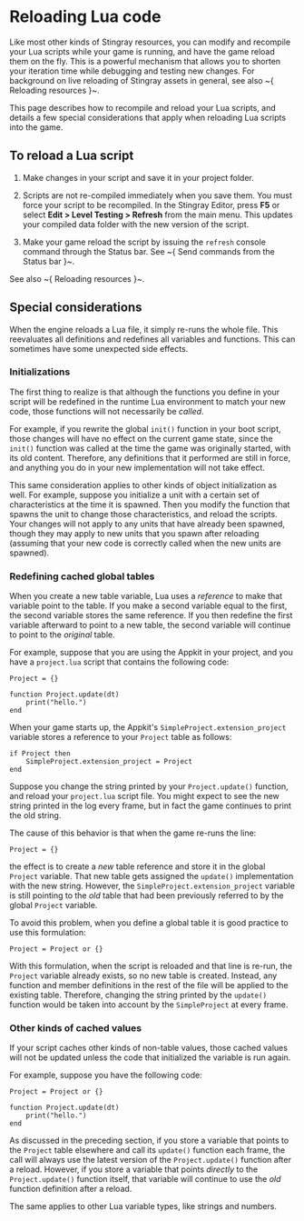 # Reloading Lua code

Like most other kinds of Stingray resources, you can modify and recompile your Lua scripts while your game is running, and have the game reload them on the fly. This is a powerful mechanism that allows you to shorten your iteration time while debugging and testing new changes. For background on live reloading of Stingray assets in general, see also ~{ Reloading resources }~.

This page describes how to recompile and reload your Lua scripts, and details a few special considerations that apply when reloading Lua scripts into the game.

## To reload a Lua script

1.	Make changes in your script and save it in your project folder.

2.	Scripts are not re-compiled immediately when you save them. You must force your script to be recompiled. In the Stingray Editor, press **F5** or select **Edit > Level Testing > Refresh** from the main menu. This updates your compiled data folder with the new version of the script.

3.	Make your game reload the script by issuing the `refresh` console command through the Status bar. See ~{ Send commands from the Status bar }~.

See also ~{ Reloading resources }~.

## Special considerations

When the engine reloads a Lua file, it simply re-runs the whole file. This reevaluates all definitions and redefines all variables and functions. This can sometimes have some unexpected side effects.

### Initializations

The first thing to realize is that although the functions you define in your script will be redefined in the runtime Lua environment to match your new code, those functions will not necessarily be *called*.

For example, if you rewrite the global `init()` function in your boot script, those changes will have no effect on the current game state, since the `init()` function was called at the time the game was originally started, with its old content. Therefore, any definitions that it performed are still in force, and anything you do in your new implementation will not take effect.

This same consideration applies to other kinds of object initialization as well. For example, suppose you initialize a unit with a certain set of characteristics at the time it is spawned. Then you modify the function that spawns the unit to change those characteristics, and reload the scripts. Your changes will not apply to any units that have already been spawned, though they may apply to new units that you spawn after reloading (assuming that your new code is correctly called when the new units are spawned).

### Redefining cached global tables

When you create a new table variable, Lua uses a *reference* to make that variable point to the table. If you make a second variable equal to the first, the second variable stores the same reference. If you then redefine the first variable afterward to point to a new table, the second variable will continue to point to the *original* table.

For example, suppose that you are using the Appkit in your project, and you have a `project.lua` script that contains the following code:

~~~{lua}
Project = {}

function Project.update(dt)
	print("hello.")
end
~~~

When your game starts up, the Appkit's `SimpleProject.extension_project` variable stores a reference to your `Project` table as follows:

~~~{lua}
if Project then
	SimpleProject.extension_project = Project
end
~~~

Suppose you change the string printed by your `Project.update()` function, and reload your `project.lua` script file. You might expect to see the new string printed in the log every frame, but in fact the game continues to print the old string.

The cause of this behavior is that when the game re-runs the line:

~~~{lua}
Project = {}
~~~

the effect is to create a *new* table reference and store it in the global `Project` variable. That new table gets assigned the `update()` implementation with the new string. However, the `SimpleProject.extension_project` variable is still pointing to the *old* table that had been previously referred to by the global `Project` variable.

To avoid this problem, when you define a global table it is good practice to use this formulation:

~~~{lua}
Project = Project or {}
~~~

With this formulation, when the script is reloaded and that line is re-run, the `Project` variable already exists, so no new table is created. Instead, any function and member definitions in the rest of the file will be applied to the existing table. Therefore, changing the string printed by the `update()` function would be taken into account by the `SimpleProject` at every frame.

### Other kinds of cached values

If your script caches other kinds of non-table values, those cached values will not be updated unless the code that initialized the variable is run again.

For example, suppose you have the following code:

~~~{lua}
Project = Project or {}

function Project.update(dt)
	print("hello.")
end
~~~

As discussed in the preceding section, if you store a variable that points to the `Project` table elsewhere and call its `update()` function each frame, the call will always use the latest version of the `Project.update()` function after a reload. However, if you store a variable that points *directly* to the `Project.update()` function itself, that variable will continue to use the *old* function definition after a reload.

The same applies to other Lua variable types, like strings and numbers.
